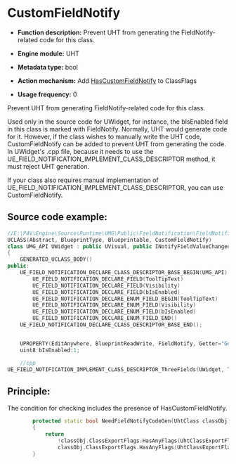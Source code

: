 # CustomFieldNotify

- **Function description:** Prevent UHT from generating the FieldNotify-related code for this class.

- **Engine module:** UHT
- **Metadata type:** bool
- **Action mechanism:** Add [HasCustomFieldNotify](../../../Flags/EClassFlags/HasCustomFieldNotify.md) to ClassFlags
- **Usage frequency:** 0

Prevent UHT from generating FieldNotify-related code for this class.

Used only in the source code for UWidget, for instance, the bIsEnabled field in this class is marked with FieldNotify. Normally, UHT would generate code for it. However, if the class wishes to manually write the UHT code, CustomFieldNotify can be added to prevent UHT from generating the code. In UWidget's .cpp file, because it needs to use the UE_FIELD_NOTIFICATION_IMPLEMENT_CLASS_DESCRIPTOR method, it must reject UHT generation.

If your class also requires manual implementation of UE_FIELD_NOTIFICATION_IMPLEMENT_CLASS_DESCRIPTOR, you can use CustomFieldNotify.

## Source code example:

```cpp
//E:\P4V\Engine\Source\Runtime\UMG\Public\FieldNotification\FieldNotificationDeclaration.h
UCLASS(Abstract, BlueprintType, Blueprintable, CustomFieldNotify)
class UMG_API UWidget : public UVisual, public INotifyFieldValueChanged
{
	GENERATED_UCLASS_BODY()
public:
	UE_FIELD_NOTIFICATION_DECLARE_CLASS_DESCRIPTOR_BASE_BEGIN(UMG_API)
		UE_FIELD_NOTIFICATION_DECLARE_FIELD(ToolTipText)
		UE_FIELD_NOTIFICATION_DECLARE_FIELD(Visibility)
		UE_FIELD_NOTIFICATION_DECLARE_FIELD(bIsEnabled)
		UE_FIELD_NOTIFICATION_DECLARE_ENUM_FIELD_BEGIN(ToolTipText)
		UE_FIELD_NOTIFICATION_DECLARE_ENUM_FIELD(Visibility)
		UE_FIELD_NOTIFICATION_DECLARE_ENUM_FIELD(bIsEnabled)
		UE_FIELD_NOTIFICATION_DECLARE_ENUM_FIELD_END()
	UE_FIELD_NOTIFICATION_DECLARE_CLASS_DESCRIPTOR_BASE_END();


	UPROPERTY(EditAnywhere, BlueprintReadWrite, FieldNotify, Getter="GetIsEnabled", Setter="SetIsEnabled", BlueprintGetter="GetIsEnabled", BlueprintSetter="SetIsEnabled", Category="Behavior")
	uint8 bIsEnabled:1;

	//cpp
UE_FIELD_NOTIFICATION_IMPLEMENT_CLASS_DESCRIPTOR_ThreeFields(UWidget, ToolTipText, Visibility, bIsEnabled);

```

## Principle:

The condition for checking includes the presence of HasCustomFieldNotify.

```cpp
		protected static bool NeedFieldNotifyCodeGen(UhtClass classObj)
		{
			return
				!classObj.ClassExportFlags.HasAnyFlags(UhtClassExportFlags.HasCustomFieldNotify) &&
				classObj.ClassExportFlags.HasAnyFlags(UhtClassExportFlags.HasFieldNotify);
		}

```
